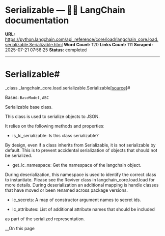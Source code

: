 # Serializable — 🦜🔗 LangChain  documentation

**URL:** https://python.langchain.com/api_reference/core/load/langchain_core.load.serializable.Serializable.html
**Word Count:** 120
**Links Count:** 111
**Scraped:** 2025-07-21 07:56:25
**Status:** completed

---

# Serializable\#

_class _langchain\_core.load.serializable.Serializable[\[source\]](https://python.langchain.com/api_reference/_modules/langchain_core/load/serializable.html#Serializable)\#     

Bases: `BaseModel`, `ABC`

Serializable base class.

This class is used to serialize objects to JSON.

It relies on the following methods and properties:

  * is\_lc\_serializable: Is this class serializable?     

By design, even if a class inherits from Serializable, it is not serializable by default. This is to prevent accidental serialization of objects that should not be serialized.

  * get\_lc\_namespace: Get the namespace of the langchain object.     

During deserialization, this namespace is used to identify the correct class to instantiate. Please see the Reviver class in langchain\_core.load.load for more details. During deserialization an additional mapping is handle classes that have moved or been renamed across package versions.

  * lc\_secrets: A map of constructor argument names to secret ids.

  * lc\_attributes: List of additional attribute names that should be included     

as part of the serialized representation.

__On this page